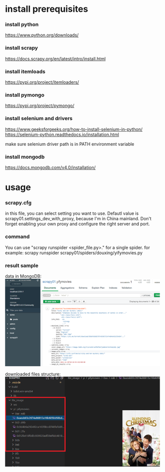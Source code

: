 # install prerequisites

### install python
https://www.python.org/downloads/

### install scrapy
https://docs.scrapy.org/en/latest/intro/install.html

### install itemloads
https://pypi.org/project/itemloaders/

### install pymongo
https://pypi.org/project/pymongo/

### install selenium and drivers
https://www.geeksforgeeks.org/how-to-install-selenium-in-python/
https://selenium-python.readthedocs.io/installation.html

make sure selenium driver path is in PATH environment variable

### install mongodb
https://docs.mongodb.com/v4.0/installation/

# usage
### scrapy.cfg
in this file, you can select setting you want to use.
Defautl value is scrapy01.settings_dev_with_proxy, because I'm in China mainland.
Don't forget enabling your own proxy and configure the right server and port. 

### command
You can use "scrapy runspider <spider_file.py>." for a single spider.
for example: scrapy runspider scrapy01/spiders/douxing/yifymovies.py

### result sample
data in MongoDB:
![image](readme_files\mongodata01.png)

downloaded files structure:
![image](readme_files\downloaded_files.png)

